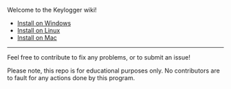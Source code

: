 Welcome to the Keylogger wiki!

* [Install on Windows](https://github.com/GiacomoLaw/Keylogger/wiki/Installing-on-Windows)
* [Install on Linux](https://github.com/GiacomoLaw/Keylogger/wiki/Installing-on-Linux)
* [Install on Mac](https://github.com/GiacomoLaw/Keylogger/wiki/Installing-on-Mac)

---

Feel free to contribute to fix any problems, or to submit an issue!

Please note, this repo is for educational purposes only. No contributors are to fault for any actions done by this program.